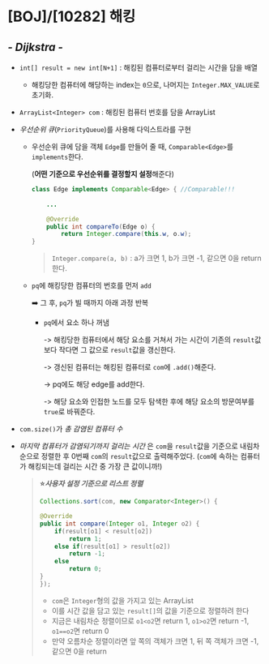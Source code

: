# [BOJ]/[10282] 해킹

## *- Dijkstra -*

* `int[] result = new int[N+1]` : 해킹된 컴퓨터로부터 걸리는 시간을 담을 배열

  * 해킹당한 컴퓨터에 해당하는 index는 `0`으로, 나머지는 `Integer.MAX_VALUE`로 초기화.

* `ArrayList<Integer> com` : 해킹된 컴퓨터 번호를 담을 ArrayList

* *우선순위 큐*(`PriorityQueue`)를 사용해 다익스트라를 구현

  * 우선순위 큐에 담을 객체 `Edge`를 만들어 줄 때, `Comparable<Edge>`를 `implements`한다.

    (**어떤 기준으로 우선순위를 결정할지 설정**해준다)

    ```java
    class Edge implements Comparable<Edge> { //Comparable!!!
    	
        ...
    
    	@Override
    	public int compareTo(Edge o) {
    		return Integer.compare(this.w, o.w);
    }
    ```

    > `Integer.compare(a, b)` : a가 크면 1, b가 크면 -1, 같으면 0을 return한다.

  * `pq`에 해킹당한 컴퓨터의 번호를 먼저 `add`

    :arrow_right: 그 후, `pq`가 빌 때까지 아래 과정 반복

    * `pq`에서 요소 하나 꺼냄

      -> 해킹당한 컴퓨터에서 해당 요소를 거쳐서 가는 시간이 기존의 `result`값보다 작다면 그 값으로 `result`값을 갱신한다.

      -> 갱신된 컴퓨터는 해킹된 컴퓨터로 `com`에 `.add()`해준다. 
      
      -> pq에도 해당 edge를 add한다.

      -> 해당 요소와 인접한 노드를 모두 탐색한 후에 해당 요소의 방문여부를 `true`로 바꿔준다.

* `com.size()`가 *총 감염된 컴퓨터 수*

* *마지막 컴퓨터가 감염되기까지 걸리는 시간* 은 `com`을 `result`값을 기준으로 내림차순으로 정렬한 후 0번째 `com`의 `result`값으로 출력해주었다. (`com`에 속하는 컴퓨터가 해킹되는데 걸리는 시간 중 가장 큰 값이니까!)

  >**:star:*​사용자 설정 기준으로 리스트 정렬***
  >
  >```java
  >Collections.sort(com, new Comparator<Integer>() {
  >
  >	@Override
  >	public int compare(Integer o1, Integer o2) {
  >		if(result[o1] < result[o2])
  >			return 1;
  >		else if(result[o1] > result[o2])
  >			return -1;
  >		else
  >			return 0;
  >	}		
  >});
  >```
  >
  >* `com`은 `Integer`형의 값을 가지고 있는 ArrayList
  >* 이를 시간 값을 담고 있는 `result[]`의 값을 기준으로 정렬하려 한다
  >* 지금은 내림차순 정렬이므로 `o1<o2`면 return 1, `o1>o2`면 return -1, `o1==o2`면 return 0
  >* 만약 오름차순 정렬이라면 앞 쪽의 객체가 크면 1, 뒤 쪽 객체가 크면 -1, 같으면 0을 return
